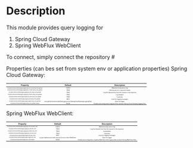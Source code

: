 # Description

This module provides query logging for

1) Spring Cloud Gateway
2) Spring WebFlux WebClient

To connect, simply connect the repository #

Properties (can bes set from system env or application properties)
Spring Cloud Gateway:
<style scoped>
table {
  font-size: 5px;
}
</style>

|                                                          Property                                                          |                                            Default                                             |                                                   Description                                                   |
|:--------------------------------------------------------------------------------------------------------------------------:|:----------------------------------------------------------------------------------------------:|:---------------------------------------------------------------------------------------------------------------:|
| <sub><sup><sub><sup>com.github.breninsul.webfluxlogging.logging.max_body_size.spring_cloud_gateway</sup></sub></sup></sub> |<sub><sup>                                  10000                                  </sup></sub> |  <sub><sup>                               Maximum body size to log                                </sup></sub>  |
| <sub><sup><sub><sup>com.github.breninsul.webfluxlogging.logging.add_id_header.spring_cloud_gateway</sup></sub></sup></sub> |<sub><sup>                                  TRUE                                   </sup></sub> |  <sub><sup>                           Add request id to response header                           </sup></sub>  |
| <sub><sup><sub><sup> com.github.breninsul.webfluxlogging.logging.log_time.spring_cloud_gateway    </sup></sub></sup></sub> |<sub><sup>                                  TRUE                                   </sup></sub> |  <sub><sup>                 Log the elapsed time from the request to the response                 </sup></sub>  |
| <sub><sup><sub><sup>com.github.breninsul.webfluxlogging.logging.log_headers.spring_cloud_gateway  </sup></sub></sup></sub> |<sub><sup>                                  TRUE                                   </sup></sub> |  <sub><sup>                                      Log headers                                      </sup></sub>  |
| <sub><sup><sub><sup>  com.github.breninsul.webfluxlogging.logging.log_body.spring_cloud_gatewa    </sup></sub></sup></sub> |<sub><sup>                                  TRUE                                   </sup></sub> |  <sub><sup>                                       Log body                                        </sup></sub>  |
| <sub><sup><sub><sup>   com.github.breninsul.webfluxlogging.logging.level.spring_cloud_gateway     </sup></sub></sup></sub> |<sub><sup>                                  INFO                                   </sup></sub> |  <sub><sup>                              Level for logging messages                               </sup></sub>  |
| <sub><sup><sub><sup>  com.github.breninsul.webfluxlogging.logging.logger.spring_cloud_gateway     </sup></sub></sup></sub> |<sub><sup>com.github.breninsul.webfluxlogging.cloud.SpringCloudGatewayLoggingFilter</sup></sub> |  <sub><sup>                                   Class for logger                                    </sup></sub>  |
| <sub><sup><sub><sup>     com.github.breninsul.webfluxlogging.spring_cloud_gateway.disabled        </sup></sub></sup></sub> |<sub><sup>                                  FALSE                                  </sup></sub> |  <sub><sup>Disable autoconfiguration (register Filter as bean) Spring Cloud Gateway logging filter</sup></sub>  |

Spring WebFlux WebClient:

|                                                      Property                                                       |                                     Default                                      |                                                         Description                                                         |
|:-------------------------------------------------------------------------------------------------------------------:|:--------------------------------------------------------------------------------:|:---------------------------------------------------------------------------------------------------------------------------:|
| <sub><sup><sub><sup>com.github.breninsul.webfluxlogging.logging.max_body_size.web_client  </sup></sub></sup></sub>  | <sub><sup>                         10000                            </sup></sub> | <sub><sup>                                      Maximum body size to log                                      </sup></sub>  |
| <sub><sup><sub><sup>com.github.breninsul.webfluxlogging.logging.log_time.web_client       </sup></sub></sup></sub>  | <sub><sup>                          TRUE                            </sup></sub> | <sub><sup>                       Log the elapsed time from the request to the response                        </sup></sub>  |
| <sub><sup><sub><sup>com.github.breninsul.webfluxlogging.logging.log_headers.web_client    </sup></sub></sup></sub>  | <sub><sup>                          TRUE                            </sup></sub> | <sub><sup>                                            Log headers                                              </sup></sub> |
| <sub><sup><sub><sup>com.github.breninsul.webfluxlogging.logging.log_body.web_client       </sup></sub></sup></sub>  | <sub><sup>                          TRUE                            </sup></sub> | <sub><sup>                                              Log body                                              </sup></sub>  |
| <sub><sup><sub><sup>com.github.breninsul.webfluxlogging.logging.level.web_client          </sup></sub></sup></sub>  | <sub><sup>                          INFO                            </sup></sub> | <sub><sup>                                     Level for logging messages                                     </sup></sub>  |
| <sub><sup><sub><sup>com.github.breninsul.webfluxlogging.logging.logger.web_client         </sup></sub></sup></sub>  | <sub><sup>org.springframework.web.reactive.function.client.WebClient</sup></sub> | <sub><sup>                                          Class for logger                                          </sup></sub>  |
| <sub><sup><sub><sup>com.github.breninsul.webfluxlogging.web_client.disabled               </sup></sub></sup></sub>  | <sub><sup>                         FALSE                            </sup></sub> | <sub><sup> Disable autoconfiguration (register WebClient with logging filter as bean) Spring WebClient filter </sup></sub>  |
